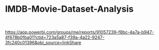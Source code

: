 # IMDB-Movie-Dataset-Analysis

<br>

 

https://app.powerbi.com/groups/me/reports/91057239-f8bc-4a7a-b947-4f678b0fba01?ctid=723a5a87-f39a-4a22-9247-3fc240c01396&pbi_source=linkShare

